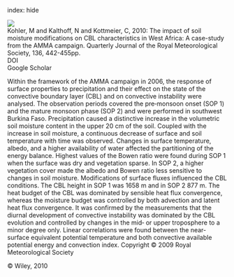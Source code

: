 index: hide

<div class="Citation">
    <div class="Citation-thumb CitationThumb-linked"  data-href="https://doi.org/10.1002/qj.430">
      <img src="https://static.claimspace.cloud/climate-study-static/refs/thumbs/14/Kohler_et_al_2010-thumb.png" />
    </div>

  <div class="Citation-body">
    <div class="Citation-text">Kohler, M and Kalthoff, N and Kottmeier, C, 2010: The impact of soil moisture modifications on CBL characteristics in West Africa: A case-study from the AMMA campaign. <span class="Article-journal">Quarterly Journal of the Royal Meteorological Society, </span><span class="Article-volume">136, </span>442-455pp.</div>
    <div class="Citation-links">
      <div class="CitationLink" data-href="https://doi.org/10.1002/qj.430">
        <div class="CitationLink-icon CitationLink-Doi"></div>
        <div class="CitationLink-text">DOI</div>
      </div>
      <div class="CitationLink" data-href="https://scholar.google.com/scholar?q=10.1002/qj.430">
        <div class="CitationLink-icon CitationLink-Scholar"></div>
        <div class="CitationLink-text">Google Scholar</div>
      </div>
    </div>
  </div>
</div>

Within the framework of the AMMA campaign in 2006, the response of surface properties to precipitation and their effect on the state of the convective boundary layer (CBL) and on convective instability were analysed. The observation periods covered the pre‐monsoon onset (SOP 1) and the mature monsoon phase (SOP 2) and were performed in southwest Burkina Faso. Precipitation caused a distinctive increase in the volumetric soil moisture content in the upper 20 cm of the soil. Coupled with the increase in soil moisture, a continuous decrease of surface and soil temperature with time was observed. Changes in surface temperature, albedo, and a higher availability of water affected the partitioning of the energy balance. Highest values of the Bowen ratio were found during SOP 1 when the surface was dry and vegetation sparse. In SOP 2, a higher vegetation cover made the albedo and Bowen ratio less sensitive to changes in soil moisture. Modifications of surface fluxes influenced the CBL conditions. The CBL height in SOP 1 was 1658 m and in SOP 2 877 m. The heat budget of the CBL was dominated by sensible heat flux convergence, whereas the moisture budget was controlled by both advection and latent heat flux convergence. It was confirmed by the measurements that the diurnal development of convective instability was dominated by the CBL evolution and controlled by changes in the mid‐ or upper troposphere to a minor degree only. Linear correlations were found between the near‐surface equivalent potential temperature and both convective available potential energy and convection index. Copyright © 2009 Royal Meteorological Society

<div class="Citation-copy">
&copy; Wiley, 2010
</div>